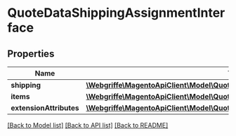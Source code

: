 # QuoteDataShippingAssignmentInterface

## Properties
Name | Type | Description | Notes
------------ | ------------- | ------------- | -------------
**shipping** | [**\Webgriffe\MagentoApiClient\Model\QuoteDataShippingInterface**](QuoteDataShippingInterface.md) |  | 
**items** | [**\Webgriffe\MagentoApiClient\Model\QuoteDataCartItemInterface[]**](QuoteDataCartItemInterface.md) |  | 
**extensionAttributes** | [**\Webgriffe\MagentoApiClient\Model\QuoteDataShippingAssignmentExtensionInterface**](QuoteDataShippingAssignmentExtensionInterface.md) |  | [optional] 

[[Back to Model list]](../README.md#documentation-for-models) [[Back to API list]](../README.md#documentation-for-api-endpoints) [[Back to README]](../README.md)


